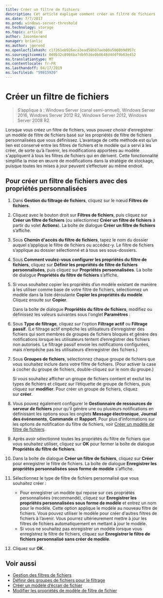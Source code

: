 ```yaml
---
title: Créer un filtre de fichiers
description: Cet article explique comment créer un filtre de fichiers
ms.date: 7/7/2017
ms.prod: windows-server-threshold
ms.technology: storage
ms.topic: article
author: JasonGerend
manager: brianlic
ms.author: jgerend
ms.openlocfilehash: c1f261eb926eca3ead58b87aeb00a5060b9d957c
ms.sourcegitcommit: 0d0b32c8986ba7db9536e0b8648d4ddf9b03e452
ms.translationtype: MT
ms.contentlocale: fr-FR
ms.lasthandoff: 04/17/2019
ms.locfileid: "59815920"
---
```

# <a name="create-a-file-screen"></a>Créer un filtre de fichiers

> S’applique à : Windows Server (canal semi-annuel), Windows Server 2016, Windows Server 2012 R2, Windows Server 2012, Windows Server 2008 R2

Lorsque vous créez un filtre de fichiers, vous pouvez choisir d’enregistrer un modèle de filtre de fichiers basé sur les propriétés de filtre de fichiers personnalisées que vous définissez. L’avantage de cette méthode est qu’un lien est conservé entre les filtres de fichiers et le modèle qui a servi à les créer, de sorte qu’à l’avenir, les modifications apportées au modèle s'appliquent à tous les filtres de fichiers qui en dérivent. Cette fonctionnalité simplifie la mise en œuvre de modifications dans la stratégie de stockage, puisque toutes les mises à jour peuvent s’effectuer au même endroit.

## <a name="to-create-a-file-screen-with-custom-properties"></a>Pour créer un filtre de fichiers avec des propriétés personnalisées

1.  Dans **Gestion du filtrage de fichiers**, cliquez sur le nœud **Filtres de fichiers**.

2.  Cliquez avec le bouton droit sur **Filtres de fichiers**, puis cliquez sur **Créer un filtre de fichiers** (ou sélectionnez **Créer un filtre de fichiers** à partir du volet **Actions**). La boîte de dialogue **Créer un filtre de fichiers** s’affiche.

3.  Sous **Chemin d'accès du filtre de fichiers**, tapez le nom du dossier auquel s’applique le filtre de fichiers ou accédez-y. Le filtre de fichiers s’applique au dossier sélectionné et à tous ses sous-dossiers.

4.  Sous **Comment voulez-vous configurer les propriétés du filtre de fichiers**, cliquez sur **Définir les propriétés de filtre de fichiers personnalisées**, puis cliquez sur **Propriétés personnalisées**. La boîte de dialogue **Propriétés du filtre de fichiers** s’affiche.

5.  Si vous souhaitez copier les propriétés d’un modèle existant de manière à les utiliser comme base de votre filtre de fichiers, sélectionnez un modèle dans la liste déroulante **Copier les propriétés du modèle**. Cliquez ensuite sur **Copier**.

    Dans la boîte de dialogue **Propriétés du filtre de fichiers**, modifiez ou définissez les valeurs suivantes sous l'onglet **Paramètres** :

6.  Sous **Type de filtrage**, cliquez sur l'option **Filtrage actif** ou **Filtrage passif**. (Le filtrage actif empêche les utilisateurs d’enregistrer des fichiers qui sont membres de groupes de fichiers bloqués et génère des notifications lorsque les utilisateurs tentent d’enregistrer des fichiers non autorisés. Le filtrage passif envoie les notifications configurées, mais n’empêche pas les utilisateurs d’enregistrer des fichiers.)

7.  Sous **Groupes de fichiers**, sélectionnez chaque groupe de fichiers que vous souhaitez inclure dans votre filtre de fichiers. (Pour activer la case à cocher du groupe de fichiers, double-cliquez sur le nom du groupe.)

    Si vous souhaitez afficher un groupe de fichiers contient et exclut les types de fichiers et cliquez sur l’étiquette de groupe de fichiers, puis cliquez sur **modifier**. Pour créer un groupe de fichiers, cliquez sur **créer**.

8.  Vous pouvez également configurer le **Gestionnaire de ressources de serveur de fichiers** pour qu'il génère une ou plusieurs notifications en définissant les options sous les onglets **Message électronique**, **Journal des événements**, **Commande** et **Rapport**. Pour plus d’informations sur les options de notification du filtre de fichiers, voir [Créer un modèle de filtre de fichiers](create-file-screen-template.md).

9.  Après avoir sélectionné toutes les propriétés du filtre de fichiers que vous souhaitez utiliser, cliquez sur **OK** pour fermer la boîte de dialogue **Propriétés du filtre de fichiers**.

10. Dans la boîte de dialogue **Créer un filtre de fichiers**, cliquez sur **Créer** pour enregistrer le filtre de fichiers. La boîte de dialogue **Enregistrer les propriétés personnalisées sous forme de modèle** s'affiche.

11. Sélectionnez le type de filtre de fichiers personnalisé que vous souhaitez créer :

    -   Pour enregistrer un modèle qui repose sur ces propriétés personnalisées (recommandé), cliquez sur **Enregistrer les propriétés personnalisées sous forme de modèle** et entrez un nom pour le modèle. Cette option applique le modèle au nouveau filtre de fichiers. Vous pouvez utiliser le modèle pour créer d'autres filtres de fichiers à l’avenir. Vous pourrez ultérieurement mettre à jour les filtres de fichiers automatiquement en mettant à jour le modèle.
    -   Si vous ne souhaitez pas enregistrer un modèle lorsque vous enregistrez le filtre de fichiers, cliquez sur **Enregistrer le filtre de fichiers personnalisé sans créer de modèle**.

12. Cliquez sur **OK**.

## <a name="see-also"></a>Voir aussi

-   [Gestion des filtres de fichiers](file-screening-management.md)
-   [Définir des groupes de fichiers pour le filtrage](define-file-groups-for-screening.md)
-   [Créer un modèle d’écran de fichier](create-file-screen-template.md)
-   [Modifier les propriétés de modèle de filtre de fichier](edit-file-screen-template-properties.md)


